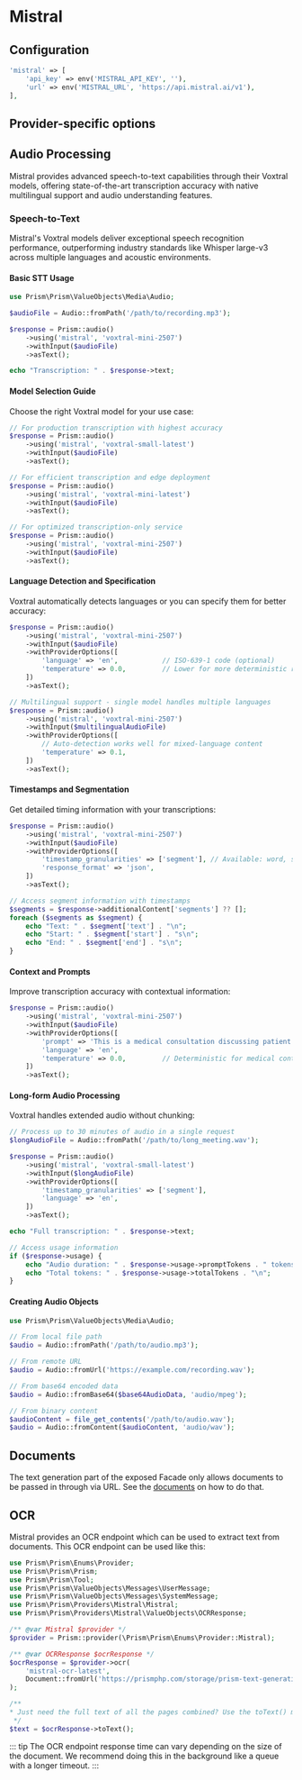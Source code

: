 # Mistral
## Configuration

```php
'mistral' => [
    'api_key' => env('MISTRAL_API_KEY', ''),
    'url' => env('MISTRAL_URL', 'https://api.mistral.ai/v1'),
],
```
## Provider-specific options

## Audio Processing

Mistral provides advanced speech-to-text capabilities through their Voxtral models, offering state-of-the-art transcription accuracy with native multilingual support and audio understanding features.

### Speech-to-Text

Mistral's Voxtral models deliver exceptional speech recognition performance, outperforming industry standards like Whisper large-v3 across multiple languages and acoustic environments.

#### Basic STT Usage

```php
use Prism\Prism\ValueObjects\Media\Audio;

$audioFile = Audio::fromPath('/path/to/recording.mp3');

$response = Prism::audio()
    ->using('mistral', 'voxtral-mini-2507')
    ->withInput($audioFile)
    ->asText();

echo "Transcription: " . $response->text;
```

#### Model Selection Guide

Choose the right Voxtral model for your use case:

```php
// For production transcription with highest accuracy
$response = Prism::audio()
    ->using('mistral', 'voxtral-small-latest')
    ->withInput($audioFile)
    ->asText();

// For efficient transcription and edge deployment
$response = Prism::audio()
    ->using('mistral', 'voxtral-mini-latest')
    ->withInput($audioFile)
    ->asText();

// For optimized transcription-only service
$response = Prism::audio()
    ->using('mistral', 'voxtral-mini-2507')
    ->withInput($audioFile)
    ->asText();
```

#### Language Detection and Specification

Voxtral automatically detects languages or you can specify them for better accuracy:

```php
$response = Prism::audio()
    ->using('mistral', 'voxtral-mini-2507')
    ->withInput($audioFile)
    ->withProviderOptions([
        'language' => 'en',           // ISO-639-1 code (optional)
        'temperature' => 0.0,         // Lower for more deterministic results
    ])
    ->asText();

// Multilingual support - single model handles multiple languages
$response = Prism::audio()
    ->using('mistral', 'voxtral-mini-2507')
    ->withInput($multilingualAudioFile)
    ->withProviderOptions([
        // Auto-detection works well for mixed-language content
        'temperature' => 0.1,
    ])
    ->asText();
```

#### Timestamps and Segmentation

Get detailed timing information with your transcriptions:

```php
$response = Prism::audio()
    ->using('mistral', 'voxtral-mini-2507')
    ->withInput($audioFile)
    ->withProviderOptions([
        'timestamp_granularities' => ['segment'], // Available: word, segment
        'response_format' => 'json',
    ])
    ->asText();

// Access segment information with timestamps
$segments = $response->additionalContent['segments'] ?? [];
foreach ($segments as $segment) {
    echo "Text: " . $segment['text'] . "\n";
    echo "Start: " . $segment['start'] . "s\n";
    echo "End: " . $segment['end'] . "s\n";
}
```

#### Context and Prompts

Improve transcription accuracy with contextual information:

```php
$response = Prism::audio()
    ->using('mistral', 'voxtral-mini-2507')
    ->withInput($audioFile)
    ->withProviderOptions([
        'prompt' => 'This is a medical consultation discussing patient symptoms and treatment options.',
        'language' => 'en',
        'temperature' => 0.0,         // Deterministic for medical content
    ])
    ->asText();
```

#### Long-form Audio Processing

Voxtral handles extended audio without chunking:

```php
// Process up to 30 minutes of audio in a single request
$longAudioFile = Audio::fromPath('/path/to/long_meeting.wav');

$response = Prism::audio()
    ->using('mistral', 'voxtral-small-latest')
    ->withInput($longAudioFile)
    ->withProviderOptions([
        'timestamp_granularities' => ['segment'],
        'language' => 'en',
    ])
    ->asText();

echo "Full transcription: " . $response->text;

// Access usage information
if ($response->usage) {
    echo "Audio duration: " . $response->usage->promptTokens . " tokens\n";
    echo "Total tokens: " . $response->usage->totalTokens . "\n";
}
```

#### Creating Audio Objects

```php
use Prism\Prism\ValueObjects\Media\Audio;

// From local file path
$audio = Audio::fromPath('/path/to/audio.mp3');

// From remote URL
$audio = Audio::fromUrl('https://example.com/recording.wav');

// From base64 encoded data
$audio = Audio::fromBase64($base64AudioData, 'audio/mpeg');

// From binary content
$audioContent = file_get_contents('/path/to/audio.wav');
$audio = Audio::fromContent($audioContent, 'audio/wav');
```

## Documents
The text generation part of the exposed Facade only allows documents to be passed in through via URL.
See the [documents](./../input-modalities/documents.md) on how to do that.

## OCR
Mistral provides an OCR endpoint which can be used to extract text from documents.
This OCR endpoint can be used like this:

```php
use Prism\Prism\Enums\Provider;
use Prism\Prism\Prism;
use Prism\Prism\Tool;
use Prism\Prism\ValueObjects\Messages\UserMessage;
use Prism\Prism\ValueObjects\Messages\SystemMessage;
use Prism\Prism\Providers\Mistral\Mistral;
use Prism\Prism\Providers\Mistral\ValueObjects\OCRResponse;

/** @var Mistral $provider */
$provider = Prism::provider(\Prism\Prism\Enums\Provider::Mistral);

/** @var OCRResponse $ocrResponse */
$ocrResponse = $provider->ocr(
    'mistral-ocr-latest',
    Document::fromUrl('https://prismphp.com/storage/prism-text-generation.pdf')
);

/**
* Just need the full text of all the pages combined? Use the toText() method.
 */
$text = $ocrResponse->toText();
```
::: tip
The OCR endpoint response time can vary depending on the size of the document. We recommend doing this in the background like a queue with a longer timeout.
:::

